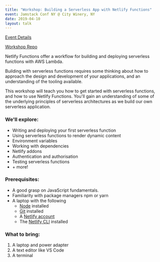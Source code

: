 ```yaml
---
title: "Workshop: Building a Serverless App with Netlify Functions"
event: Jamstack Conf NY @ City Winery, NY
date: 2019-04-10
layout: talk
---
```


[Event Details](https://jamstackconf.com/nyc/workshop-david-wells/)

[Workshop Repo](https://github.com/DavidWells/netlify-functions-workshop)

Netlify Functions offer a workflow for building and deploying serverless functions with AWS Lambda.

Building with serverless functions requires some thinking about how to approach the design and development of your applications, and an understanding of the tooling available.

This workshop will teach you how to get started with serverless functions, and how to use Netlify Functions. You'll gain an understanding of some of the underlying principles of serverless architectures as we build our own serverless application.

### We'll explore:

*   Writing and deploying your first serverless function
*   Using serverless functions to render dynamic content
*   Environment variables
*   Working with dependencies
*   Netlify addons
*   Authentication and authorisation
*   Testing serverless functions
*   \+ more!

### Prerequisites:

*   A good grasp on JavaScript fundamentals.
*   Familiarity with package managers npm or yarn
*   A laptop with the following
    *   [Node](https://docs.npmjs.com/getting-started/installing-node) installed
    *   [Git](https://git-scm.com/downloads) installed
    *   A [Netlify account](https://netlify.com/)
    *   The [Netlify CLI](https://cli.netlify.com/) installed

### What to bring:

1.  A laptop and power adapter
2.  A text editor like VS Code
3.  A terminal
